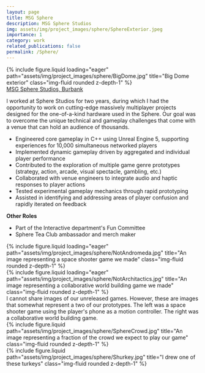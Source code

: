 ```yaml
---
layout: page
title: MSG Sphere
description: MSG Sphere Studios
img: assets/img/project_images/sphere/SphereExterior.jpeg
importance: 1
category: work
related_publications: false
permalink: /Sphere/
---
```

<div class="row">
    <div class="col-sm mt-3 mt-md-0">
        {% include figure.liquid loading="eager" path="assets/img/project_images/sphere/BigDome.jpg" title="Big Dome exterior" class="img-fluid rounded z-depth-1" %}
    </div>
</div>
<div class="caption">
    <a href="https://www.thesphere.com/"> MSG Sphere Studios, Burbank </a>
</div>


I worked at Sphere Studios for two years, during which I had the opportunity to work on cutting-edge massively multiplayer projects designed for the one-of-a-kind hardware used in the Sphere. Our goal was to overcome the unique technical and gameplay challenges that come with a venue that can hold an audience of thousands.

<ul>
<li>Engineered core gameplay in C++ using Unreal Engine 5, supporting experiences for 10,000 simultaneous networked players</li>
<li>Implemented dynamic gameplay driven by aggregated and individual player performance</li>
<li>Contributed to the exploration of multiple game genre prototypes (strategy, action, arcade, visual spectacle, gambling, etc.)</li>
<li>Collaborated with venue engineers to integrate audio and haptic responses to player actions</li>
<li>Tested experimental gameplay mechanics through rapid prototyping</li>
<li>Assisted in identifying and addressing areas of player confusion and rapidly iterated on feedback</li>
</ul>

<b>Other Roles</b>
<ul>
<li>Part of the Interactive department's Fun Committee</li>
<li>Sphere Tea Club ambassador and merch maker</li>
</ul>


<div class="row">
    <div class="col-sm mt-3 mt-md-0">
        {% include figure.liquid loading="eager" path="assets/img/project_images/sphere/NotAndromeda.jpg" title="An image representing a space shooter game we made" class="img-fluid rounded z-depth-1" %}
    </div>
    <div class="col-sm mt-3 mt-md-0">
        {% include figure.liquid loading="eager" path="assets/img/project_images/sphere/NotArchitactics.jpg" title="An image representing a collaborative world building game we made" class="img-fluid rounded z-depth-1" %}
    </div>

</div>

<div class="caption">
    I cannot share images of our unreleased games. However, these are images that somewhat represent a two of our prototypes. The left was a space shooter game using the player's phone as a motion controller. The right was a collaborative world building game. 
</div>
 
<div class="row justify-content-sm-center">
    <div class="col-sm-8 mt-3 mt-md-0">
        {% include figure.liquid path="assets/img/project_images/sphere/SphereCrowd.jpg" title="An image representing a fraction of the crowd we expect to play our game" class="img-fluid rounded z-depth-1" %}
    </div>
    <div class="col-sm-4 mt-3 mt-md-0">
        {% include figure.liquid path="assets/img/project_images/sphere/Shurkey.jpg" title="I drew one of these turkeys" class="img-fluid rounded z-depth-1" %}
    </div>

</div>